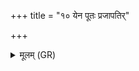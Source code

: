 +++
title = "१० येन पूतः प्रजापतिर्"

+++
<details><summary>मूलम् (GR)</summary>

येन पूतः प्रजापतिर् लोकान्  
विश्वं भूतं स्वर् आजभार ।  
(…) ॥ +++(see 9.25.1cd)+++
</details>